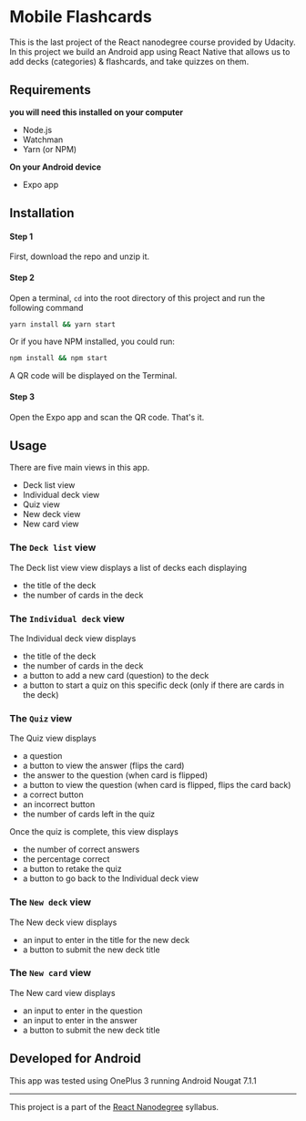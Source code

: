 # Mobile Flashcards

This is the last project of the React nanodegree course provided by Udacity. In this project we build an Android app using React Native that allows us to add decks (categories) & flashcards, and take quizzes on them.

## Requirements

**you will need this installed on your computer**

- Node.js
- Watchman
- Yarn (or NPM)

**On your Android device**

- Expo app

## Installation

#### Step 1

First, download the repo and unzip it.

#### Step 2

Open a terminal, ```cd``` into the root directory of this project and run the following command
```sh
yarn install && yarn start
```

Or if you have NPM installed, you could run:
```sh
npm install && npm start
```

A QR code will be displayed on the Terminal.

#### Step 3

Open the Expo app and scan the QR code. That's it.

## Usage

There are five main views in this app.

- Deck list view
- Individual deck view
- Quiz view
- New deck view
- New card view

### The ```Deck list``` view

The Deck list view view displays a list of decks each displaying

- the title of the deck
- the number of cards in the deck

### The ```Individual deck``` view

The Individual deck view displays

- the title of the deck
- the number of cards in the deck
- a button to add a new card (question) to the deck
- a button to start a quiz on this specific deck (only if there are cards in the deck)

### The ```Quiz``` view

The Quiz view displays

- a question
- a button to view the answer (flips the card)
- the answer to the question (when card is flipped)
- a button to view the question (when card is flipped, flips the card back)
- a correct button
- an incorrect button
- the number of cards left in the quiz

Once the quiz is complete, this view displays

- the number of correct answers
- the percentage correct
- a button to retake the quiz
- a button to go back to the Individual deck view

### The ```New deck``` view

The New deck view displays

- an input to enter in the title for the new deck
- a button to submit the new deck title

### The ```New card``` view

The New card view displays

- an input to enter in the question
- an input to enter in the answer
- a button to submit the new deck title

## Developed for Android

This app was tested using OnePlus 3 running Android Nougat 7.1.1

___

This project is a part of the [React Nanodegree](https://www.udacity.com/course/react-nanodegree--nd019) syllabus.